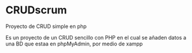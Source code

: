 # CRUDscrum
Proyecto de CRUD simple en php

Es un proyecto de un CRUD sencillo con PHP en el cual se añaden datos a una BD que estaa en phpMyAdmin, por medio de xampp
